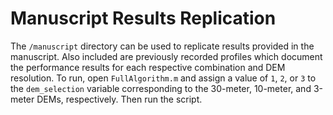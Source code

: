 # Manuscript Results Replication
The `/manuscript` directory can be used to replicate results provided in the manuscript. Also included are previously recorded profiles which document the performance results for each respective combination and DEM resolution. To run, open `FullAlgorithm.m` and assign a value of `1`, `2`, or `3` to the `dem_selection` variable corresponding to the 30-meter, 10-meter, and 3-meter DEMs, respectively. Then run the script. 

## 
